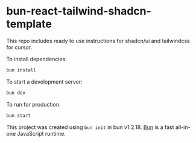 # bun-react-tailwind-shadcn-template

This repo includes ready to use instructions for shadcn/ui and tailwindcss for cursor.

To install dependencies:

```bash
bun install
```

To start a development server:

```bash
bun dev
```

To run for production:

```bash
bun start
```

This project was created using `bun init` in bun v1.2.18. [Bun](https://bun.sh) is a fast all-in-one JavaScript runtime.
